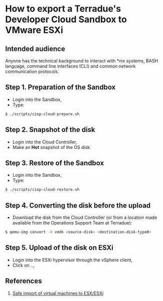 How to export a Terradue's Developer Cloud Sandbox to VMware ESXi
=================================================================

Intended audience
-----------------

Anyone has the technical background to interact with *nix systems, BASH language, command line interfaces (CLI) and common network communication protocols. 

Step 1. Preparation of the Sandbox
----------------------------------

* Login into the Sandbox,
* Type:
```bash
$ ./scripts/ciop-cloud-prepare.sh
```

Step 2. Snapshot of the disk
----------------------------

* Login into the Cloud Controller,
* Make an **Hot** snapshot of the OS disk.

Step 3. Restore of the Sandbox
------------------------------

* Login into the Sandbox,
* Type:
```bash
$ ./scripts/ciop-cloud-restore.sh
```

Step 4. Converting the disk before the upload
---------------------------------------------

* Download the disk from the Cloud Controller (or from a location made available from the Operations Support Team at Terradue):

```bash
$ qemu-img convert -O vmdk <source-disk> <destination-disk-type0>
```

Step 5. Upload of the disk on ESXi
----------------------------------

* Login into the ESXi hypervisor through the vSphere client,
* Click on ..,


References
----------

1. [Safe import of virtual machines to ESX/ESXi](http://kb.vmware.com/selfservice/microsites/search.do?language=en_US&cmd=displayKC&externalId=2034095)
